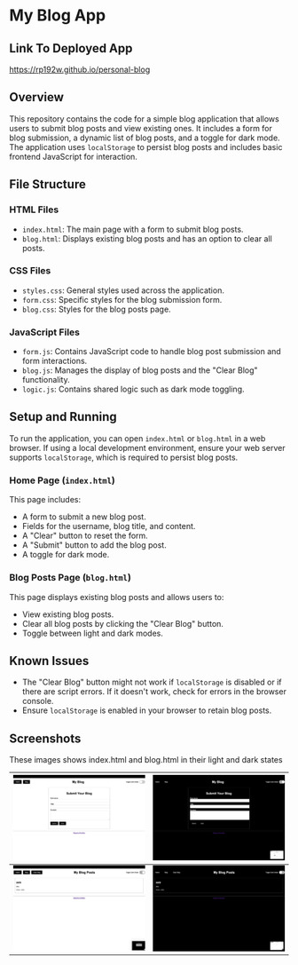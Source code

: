 # My Blog App

## Link To Deployed App

<https://rp192w.github.io/personal-blog>

## Overview

This repository contains the code for a simple blog application that allows users to submit blog posts and view existing ones. It includes a form for blog submission, a dynamic list of blog posts, and a toggle for dark mode. The application uses `localStorage` to persist blog posts and includes basic frontend JavaScript for interaction.

## File Structure

### HTML Files

- `index.html`: The main page with a form to submit blog posts.
- `blog.html`: Displays existing blog posts and has an option to clear all posts.

### CSS Files

- `styles.css`: General styles used across the application.
- `form.css`: Specific styles for the blog submission form.
- `blog.css`: Styles for the blog posts page.

### JavaScript Files

- `form.js`: Contains JavaScript code to handle blog post submission and form interactions.
- `blog.js`: Manages the display of blog posts and the "Clear Blog" functionality.
- `logic.js`: Contains shared logic such as dark mode toggling.

## Setup and Running

To run the application, you can open `index.html` or `blog.html` in a web browser. If using a local development environment, ensure your web server supports `localStorage`, which is required to persist blog posts.

### Home Page (`index.html`)

This page includes:

- A form to submit a new blog post.
- Fields for the username, blog title, and content.
- A "Clear" button to reset the form.
- A "Submit" button to add the blog post.
- A toggle for dark mode.

### Blog Posts Page (`blog.html`)

This page displays existing blog posts and allows users to:

- View existing blog posts.
- Clear all blog posts by clicking the "Clear Blog" button.
- Toggle between light and dark modes.

## Known Issues

- The "Clear Blog" button might not work if `localStorage` is disabled or if there are script errors. If it doesn't work, check for errors in the browser console.
- Ensure `localStorage` is enabled in your browser to retain blog posts.

## Screenshots

These images shows index.html and blog.html in their light and dark states

![MyBlogLight](./assets/img/MyBlogLight.png) | ![MyBlogDark](./assets/img/MyBlogDark.png)
:---: | :---:
![BlogPostsLight](./assets/img/BlogPostsLight.png) | ![BlogPostsDark](./assets/img/BlogPostsDark.png)
